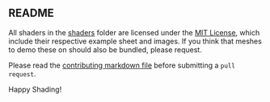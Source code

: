 ## README ##

All shaders in the [shaders](./shaders) folder
are licensed under the [MIT License](./LICENSE), which include their respective example sheet and images. If you think that meshes to demo these on should also be bundled, please request.

Please read the [contributing markdown file](./CONTRIBUTING.md) before submitting a `pull request`.

Happy Shading!